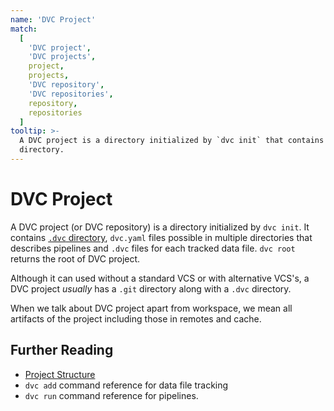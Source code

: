 ```yaml
---
name: 'DVC Project'
match:
  [
    'DVC project',
    'DVC projects',
    project,
    projects,
    'DVC repository',
    'DVC repositories',
    repository,
    repositories
  ]
tooltip: >-
  A DVC project is a directory initialized by `dvc init` that contains a `.dvc`
  directory.
---
```


# DVC Project

A DVC project (or DVC repository) is a directory initialized by `dvc init`. It
contains [`.dvc` directory](/doc/user-guide/project-structure/internal-files),
`dvc.yaml` files possible in multiple directories that describes
<abbr>pipelines</abbr> and `.dvc` files for each tracked data file. `dvc root`
returns the root of DVC project.

Although it can used without a standard VCS or with alternative VCS's, a DVC
project _usually_ has a `.git` directory along with a `.dvc` directory.

When we talk about DVC project apart from <abbr>workspace</abbr>, we mean all
artifacts of the project including those in <abbr>remotes</abbr> and
<abbr>cache</abbr>.

## Further Reading

- [Project Structure](/doc/project-structure/)
- `dvc add` command reference for data file tracking
- `dvc run` command reference for pipelines.
